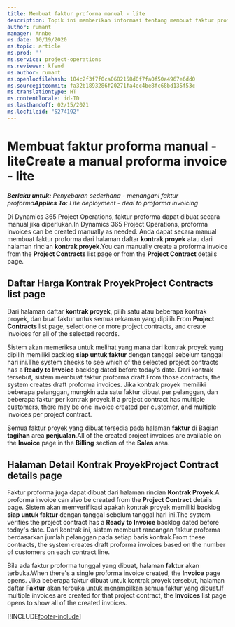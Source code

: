 ```yaml
---
title: Membuat faktur proforma manual - lite
description: Topik ini memberikan informasi tentang membuat faktur proforma manual di Project Operations.
author: rumant
manager: Annbe
ms.date: 10/19/2020
ms.topic: article
ms.prod: ''
ms.service: project-operations
ms.reviewer: kfend
ms.author: rumant
ms.openlocfilehash: 104c2f3f7f0ca0682158d0f7fa0f50a4967e6dd0
ms.sourcegitcommit: fa32b1893286f20271fa4ec4be8fc68bd135f53c
ms.translationtype: HT
ms.contentlocale: id-ID
ms.lasthandoff: 02/15/2021
ms.locfileid: "5274192"
---
```

# <a name="create-a-manual-proforma-invoice---lite"></a><span data-ttu-id="edd50-103">Membuat faktur proforma manual - lite</span><span class="sxs-lookup"><span data-stu-id="edd50-103">Create a manual proforma invoice - lite</span></span>

<span data-ttu-id="edd50-104">_**Berlaku untuk:** Penyebaran sederhana - menangani faktur proforma_</span><span class="sxs-lookup"><span data-stu-id="edd50-104">_**Applies To:** Lite deployment - deal to proforma invoicing_</span></span>

<span data-ttu-id="edd50-105">Di Dynamics 365 Project Operations, faktur proforma dapat dibuat secara manual jika diperlukan.</span><span class="sxs-lookup"><span data-stu-id="edd50-105">In Dynamics 365 Project Operations, proforma invoices can be created manually as needed.</span></span> <span data-ttu-id="edd50-106">Anda dapat secara manual membuat faktur proforma dari halaman daftar **kontrak proyek** atau dari halaman rincian **kontrak proyek**.</span><span class="sxs-lookup"><span data-stu-id="edd50-106">You can manually create a proforma invoice from the **Project Contracts** list page or from the **Project Contract** details page.</span></span>

##  <a name="project-contracts-list-page"></a><span data-ttu-id="edd50-107">Daftar Harga Kontrak Proyek</span><span class="sxs-lookup"><span data-stu-id="edd50-107">Project Contracts list page</span></span>

<span data-ttu-id="edd50-108">Dari halaman daftar **kontrak proyek**, pilih satu atau beberapa kontrak proyek, dan buat faktur untuk semua rekaman yang dipilih.</span><span class="sxs-lookup"><span data-stu-id="edd50-108">From **Project Contracts** list page, select one or more project contracts, and create invoices for all of the selected records.</span></span>

<span data-ttu-id="edd50-109">Sistem akan memeriksa untuk melihat yang mana dari kontrak proyek yang dipilih memiliki backlog **siap untuk faktur** dengan tanggal sebelum tanggal hari ini.</span><span class="sxs-lookup"><span data-stu-id="edd50-109">The system checks to see which of the selected project contracts has a **Ready to Invoice** backlog dated before today's date.</span></span> <span data-ttu-id="edd50-110">Dari kontrak tersebut, sistem membuat faktur proforma draft.</span><span class="sxs-lookup"><span data-stu-id="edd50-110">From those contracts, the system creates draft proforma invoices.</span></span> <span data-ttu-id="edd50-111">Jika kontrak proyek memiliki beberapa pelanggan, mungkin ada satu faktur dibuat per pelanggan, dan beberapa faktur per kontrak proyek.</span><span class="sxs-lookup"><span data-stu-id="edd50-111">If a project contract has multiple customers, there may be one invoice created per customer, and multiple invoices per project contract.</span></span>

<span data-ttu-id="edd50-112">Semua faktur proyek yang dibuat tersedia pada halaman **faktur** di Bagian **tagihan** area **penjualan**.</span><span class="sxs-lookup"><span data-stu-id="edd50-112">All of the created project invoices are available on the **Invoice** page in the **Billing** section of the **Sales** area.</span></span>

## <a name="project-contract-details-page"></a><span data-ttu-id="edd50-113">Halaman Detail Kontrak Proyek</span><span class="sxs-lookup"><span data-stu-id="edd50-113">Project Contract details page</span></span>

<span data-ttu-id="edd50-114">Faktur proforma juga dapat dibuat dari halaman rincian **Kontrak Proyek**.</span><span class="sxs-lookup"><span data-stu-id="edd50-114">A proforma invoice can also be created from the **Project Contract** details page.</span></span> <span data-ttu-id="edd50-115">Sistem akan memverifikasi apakah kontrak proyek memiliki backlog **siap untuk faktur** dengan tanggal sebelum tanggal hari ini.</span><span class="sxs-lookup"><span data-stu-id="edd50-115">The system verifies the project contract has a **Ready to Invoice** backlog dated before today's date.</span></span> <span data-ttu-id="edd50-116">Dari kontrak ini, sistem membuat rancangan faktur proforma berdasarkan jumlah pelanggan pada setiap baris kontrak.</span><span class="sxs-lookup"><span data-stu-id="edd50-116">From these contracts, the system creates draft proforma invoices based on the number of customers on each contract line.</span></span>

<span data-ttu-id="edd50-117">Bila ada faktur proforma tunggal yang dibuat, halaman **faktur** akan terbuka.</span><span class="sxs-lookup"><span data-stu-id="edd50-117">When there's a single proforma invoice created, the **Invoice** page opens.</span></span> <span data-ttu-id="edd50-118">Jika beberapa faktur dibuat untuk kontrak proyek tersebut, halaman daftar **Faktur** akan terbuka untuk menampilkan semua faktur yang dibuat.</span><span class="sxs-lookup"><span data-stu-id="edd50-118">If multiple invoices are created for that project contract, the **Invoices** list page opens to show all of the created invoices.</span></span>


[!INCLUDE[footer-include](../../includes/footer-banner.md)]